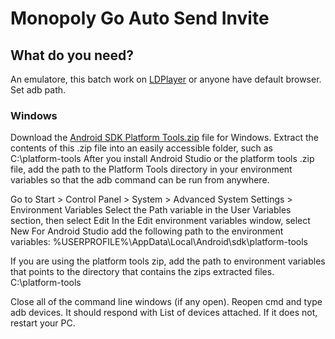 # Monopoly Go Auto Send Invite
## What do you need?
An emulatore, this batch work on [LDPlayer](https://www.ldplayer.net/) or anyone have default browser.
Set adb path.

### Windows
Download the [Android SDK Platform Tools.zip](https://dl.google.com/android/repository/platform-tools-latest-windows.zip) file for Windows.
Extract the contents of this .zip file into an easily accessible folder, such as C:\platform-tools
After you install Android Studio or the platform tools .zip file, add the path to the Platform Tools directory in your environment variables so that the adb command can be run from anywhere.

Go to Start > Control Panel > System > Advanced System Settings > Environment Variables
Select the Path variable in the User Variables section, then select Edit
In the Edit environment variables window, select New
For Android Studio add the following path to the environment variables:
%USERPROFILE%\AppData\Local\Android\sdk\platform-tools

If you are using the platform tools zip, add the path to environment variables that points to the directory that contains the zips extracted files.
C:\platform-tools

Close all of the command line windows (if any open).
Reopen cmd and type adb devices. It should respond with List of devices attached. If it does not, restart your PC.
